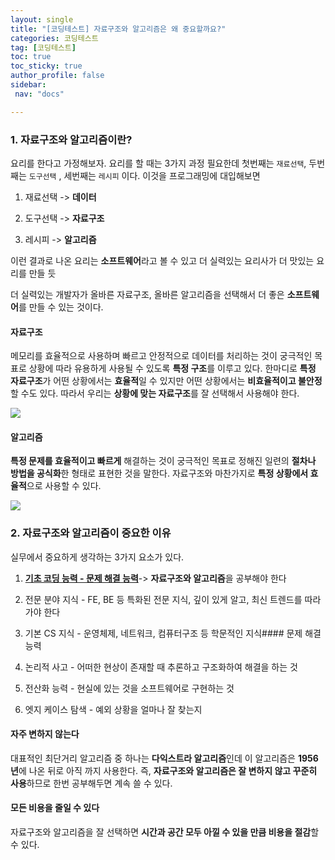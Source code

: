 ```yaml
---
layout: single
title: "[코딩테스트] 자료구조와 알고리즘은 왜 중요할까요?"
categories: 코딩테스트
tag: [코딩테스트]
toc: true
toc_sticky: true
author_profile: false
sidebar:
 nav: "docs"

---
```


### 1. 자료구조와 알고리즘이란?

요리를 한다고 가정해보자. 요리를 할 때는 3가지 과정 필요한데 첫번째는 `재료선택`, 두번째는 `도구선택` , 세번째는 `레시피` 이다. 이것을 프로그래밍에 대입해보면

1. 재료선택 -> **데이터**

2. 도구선택 -> **자료구조**

3. 레시피 -> **알고리즘**

이런 결과로 나온 요리는 **소프트웨어**라고 볼 수 있고 더 실력있는 요리사가 더 맛있는 요리를 만들 듯

더 실력있는 개발자가 올바른 자료구조, 올바른 알고리즘을 선택해서 더 좋은 **소프트웨어**를 만들 수 있는 것이다. 

#### 자료구조

메모리를 효율적으로 사용하며 빠르고 안정적으로 데이터를 처리하는 것이 궁극적인 목표로 상황에 따라 유용하게 사용될 수 있도록 **특정 구조**를 이루고 있다. 한마디로 **특정 자료구조**가 어떤 상황에서는 **효율적**일 수 있지만 어떤 상황에서는 **비효율적이고 불안정**할 수도 있다. 따라서 우리는 **상황에 맞는 자료구조**를 잘 선택해서 사용해야 한다. 

![](/Users/monstazo/Library/Application%20Support/marktext/images/2023-03-06-11-08-33-image.png)

#### 알고리즘

**특정 문제를 효율적이고 빠르게** 해결하는 것이 궁극적인 목표로 정해진 일련의 **절차나 방법을 공식화**한 형태로 표현한 것을 말한다. 자료구조와 마찬가지로 **특정 상황에서 효율적**으로 사용할 수 있다. 

![](/Users/monstazo/Library/Application%20Support/marktext/images/2023-03-06-11-10-01-image.png)

### 2. 자료구조와 알고리즘이 중요한 이유

실무에서 중요하게 생각하는 3가지 요소가 있다.

1. <u>**기초 코딩 능력 - 문제 해결 능력**</u>-> **자료구조와 알고리즘**을 공부해야 한다

2. 전문 분야 지식 - FE, BE 등 특화된 전문 지식, 깊이 있게 알고, 최신 트렌드를 따라가야 한다

3. 기본 CS 지식 - 운영체제, 네트워크, 컴퓨터구조 등 학문적인 지식#### 문제 해결 능력

4. 논리적 사고 - 어떠한 현상이 존재할 때 추론하고 구조화하여 해결을 하는 것 

5. 전산화 능력 - 현실에 있는 것을 소프트웨어로 구현하는 것

6. 엣지 케이스 탐색 - 예외 상황을 얼마나 잘 찾는지 

#### 자주 변하지 않는다

대표적인 최단거리 알고리즘 중 하나는 **다익스트라 알고리즘**인데 이 알고리즘은 **1956년**에 나온 뒤로 아직 까지 사용한다. 즉, **자료구조와 알고리즘은 잘 변하지 않고 꾸준히 사용**하므로 한번 공부해두면 계속 쓸 수 있다. 

#### 모든 비용을 줄일 수 있다

자료구조와 알고리즘을 잘 선택하면 **시간과 공간 모두 아낄 수 있을 만큼 비용을 절감**할 수 있다. 
